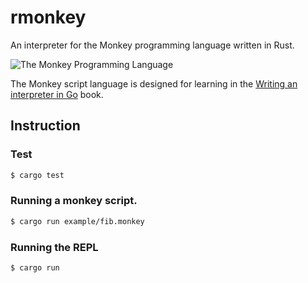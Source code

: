 # rmonkey
An interpreter for the Monkey programming language written in Rust.

![The Monkey Programming Language](https://cloud.githubusercontent.com/assets/1013641/22617482/9c60c27c-eb09-11e6-9dfa-b04c7fe498ea.png)

The Monkey script language is designed for learning in the [Writing an interpreter in Go](https://interpreterbook.com/#the-monkey-programming-language) book. 

## Instruction

### Test

```bash
$ cargo test
```

### Running a monkey script.

```bash
$ cargo run example/fib.monkey
```

### Running the REPL

```bash
$ cargo run
```
